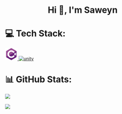 <h1 align="center">Hi 👋, I'm Saweyn</h1>

# 💻 Tech Stack:
<p align="left"> <a href="https://www.w3schools.com/cs/" target="_blank" rel="noreferrer"> <img src="https://raw.githubusercontent.com/devicons/devicon/master/icons/csharp/csharp-original.svg" alt="csharp" width="40" height="40"/> </a> <a href="https://unity.com/" target="_blank" rel="noreferrer"> <img src="https://www.vectorlogo.zone/logos/unity3d/unity3d-icon.svg" alt="unity" width="40" height="40"/> </a> </p>

# 📊 GitHub Stats:
![](https://github-readme-stats.vercel.app/api/top-langs/?username=Saweyn&theme=radical&hide_border=false&include_all_commits=false&count_private=false&layout=compact) 


![](https://github-readme-stats.vercel.app/api?username=Saweyn&theme=radical&hide_border=false&include_all_commits=false&count_private=false)<br/>

<!-- Proudly created with GPRM ( https://gprm.itsvg.in ) -->
